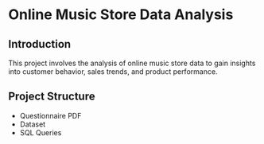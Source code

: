 # Online Music Store Data Analysis

## Introduction
This project involves the analysis of online music store data to gain insights into customer behavior, sales trends, and product performance.

## Project Structure
- Questionnaire PDF
- Dataset
- SQL Queries
